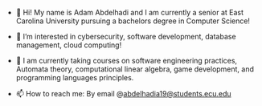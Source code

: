 - 👋 Hi! My name is Adam Abdelhadi and I am currently a senior at East Carolina University pursuing a bachelors degree in Computer Science!

- 👀 I’m interested in cybersecurity, software development, database management, cloud computing!

- 🌱 I am currently taking courses on software engineering practices, Automata theory, computational linear algebra, game development, and programming
     languages principles.
     
- 📫 How to reach me: By email @abdelhadia19@students.ecu.edu
